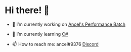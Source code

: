 # **Hi there! 👋**

- 🔭 I’m currently working on [Ancel's Performance Batch](https://github.com/ancel1x/Ancels-Performance-Batch)

- 🌱 I’m currently learning [C#](https://learn.microsoft.com/en-us/dotnet/csharp/)

- 📫 How to reach me: ancel#9376 [Discord](https://discord.com/)
<!--
**ancel1x/ancel1x** is a ✨ _special_ ✨ repository because its `README.md` (this file) appears on your GitHub profile.

Here are some ideas to get you started:


-->
